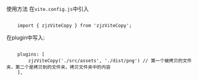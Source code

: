 使用方法
在`vite.config.js`中引入
```

    import { zjzViteCopy } from 'zjzViteCopy';
```

在plugin中写入:

```

    plugins: [
        zjzViteCopy('./src/assets', './dist/png') // 第一个被拷贝的文件夹，第二个是拷贝到的文件夹，拷贝文件夹中的内容
    ],

```
